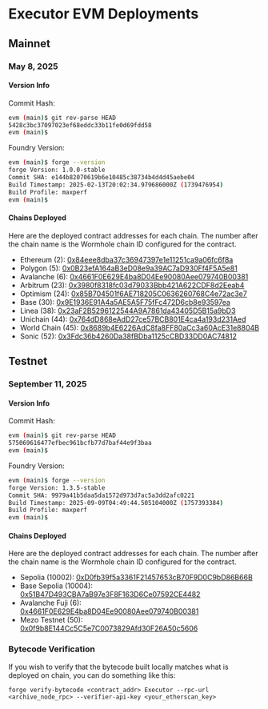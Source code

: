 # Executor EVM Deployments

## Mainnet

### May 8, 2025

#### Version Info

Commit Hash:

<!-- cspell:disable -->

```sh
evm (main)$ git rev-parse HEAD
5428c3bc37097023ef68eddc33b11fe0d69fdd58
evm (main)$
```

<!-- cspell:enable -->

Foundry Version:

<!-- cspell:disable -->

```sh
evm (main)$ forge --version
forge Version: 1.0.0-stable
Commit SHA: e144b82070619b6e10485c38734b4d4d45aebe04
Build Timestamp: 2025-02-13T20:02:34.979686000Z (1739476954)
Build Profile: maxperf
evm (main)$
```

<!-- cspell:enable -->

#### Chains Deployed

Here are the deployed contract addresses for each chain. The number after the chain name is the Wormhole chain ID configured for the contract.

- Ethereum (2): [0x84eee8dba37c36947397e1e11251ca9a06fc6f8a](https://etherscan.io/address/0x84eee8dba37c36947397e1e11251ca9a06fc6f8a)
- Polygon (5): [0x0B23efA164aB3eD08e9a39AC7aD930Ff4F5A5e81](https://polygonscan.com/address/0x0b23efa164ab3ed08e9a39ac7ad930ff4f5a5e81)
- Avalanche (6): [0x4661F0E629E4ba8D04Ee90080Aee079740B00381](https://snowtrace.io/address/0x4661F0E629E4ba8D04Ee90080Aee079740B00381)
- Arbitrum (23): [0x3980f8318fc03d79033Bbb421A622CDF8d2Eeab4](https://arbiscan.io/address/0x3980f8318fc03d79033bbb421a622cdf8d2eeab4)
- Optimism (24): [0x85B704501f6AE718205C0636260768C4e72ac3e7](https://optimistic.etherscan.io/address/0x85b704501f6ae718205c0636260768c4e72ac3e7)
- Base (30): [0x9E1936E91A4a5AE5A5F75fFc472D6cb8e93597ea](https://basescan.org/address/0x9e1936e91a4a5ae5a5f75ffc472d6cb8e93597ea)
- Linea (38): [0x23aF2B5296122544A9A7861da43405D5B15a9bD3](https://lineascan.build/address/0x23af2b5296122544a9a7861da43405d5b15a9bd3)
- Unichain (44): [0x764dD868eAdD27ce57BCB801E4ca4a193d231Aed](https://uniscan.xyz/address/0x764dd868eadd27ce57bcb801e4ca4a193d231aed)
- World Chain (45): [0x8689b4E6226AdC8fa8FF80aCc3a60AcE31e8804B](https://worldscan.org/address/0x8689b4e6226adc8fa8ff80acc3a60ace31e8804b)
- Sonic (52): [0x3Fdc36b4260Da38fBDba1125cCBD33DD0AC74812](https://sonicscan.org/address/0x3fdc36b4260da38fbdba1125ccbd33dd0ac74812)

## Testnet

### September 11, 2025

#### Version Info

Commit Hash:

<!-- cspell:disable -->

```sh
evm (main)$ git rev-parse HEAD
575069616477efbec961bcfb77d7baf44e9f3baa
evm (main)$
```

<!-- cspell:enable -->

Foundry Version:

<!-- cspell:disable -->

```sh
evm (main)$ forge --version
forge Version: 1.3.5-stable
Commit SHA: 9979a41b5daa5da1572d973d7ac5a3dd2afc0221
Build Timestamp: 2025-09-09T04:49:44.505104000Z (1757393384)
Build Profile: maxperf
evm (main)$
```

<!-- cspell:enable -->

#### Chains Deployed

Here are the deployed contract addresses for each chain. The number after the chain name is the Wormhole chain ID configured for the contract.

- Sepolia (10002): [0xD0fb39f5a3361F21457653cB70F9D0C9bD86B66B](https://sepolia.etherscan.io/address/0xD0fb39f5a3361F21457653cB70F9D0C9bD86B66B)
- Base Sepolia (10004): [0x51B47D493CBA7aB97e3F8F163D6Ce07592CE4482](https://sepolia.basescan.org/address/0x51B47D493CBA7aB97e3F8F163D6Ce07592CE4482)
- Avalanche Fuji (6): [0x4661F0E629E4ba8D04Ee90080Aee079740B00381](https://testnet.snowtrace.io/address/0x4661F0E629E4ba8D04Ee90080Aee079740B00381)
- Mezo Testnet (50):
  [0x0f9b8E144Cc5C5e7C0073829Afd30F26A50c5606](https://api.explorer.test.mezo.org/address/0x0f9b8e144cc5c5e7c0073829afd30f26a50c5606)

### Bytecode Verification

If you wish to verify that the bytecode built locally matches what is deployed on chain, you can do something like this:

<!-- cspell:disable -->

```
forge verify-bytecode <contract_addr> Executor --rpc-url <archive_node_rpc> --verifier-api-key <your_etherscan_key>
```

<!-- cspell:enable -->
